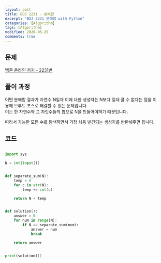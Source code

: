 ```yaml
---
layout: post
title: BOJ 2231 - 분해합
excerpt: "BOJ 2231 분해합 with Python"
categories: [Algorithm]
tags: [Algorithm]
modified: 2020-05-25
comments: true
---
```


## 문제
[백준 온라인 저지 - 2231번](https://www.acmicpc.net/problem/2231)

## 풀이 과정
어떤 분해합 결과가 자연수 N일때 이에 대한 생성자는 N보다 절대 클 수 없다는 점을 이용해 브루트 포스로 해결할 수 있는 문제입니다. <br>
이는 한 자연수와 그 자릿수들의 합으로 N을 만들어야하기 때문입니다.<br> 

따라서 가능한 모든 수를 탐색하면서 가장 처음 발견되는 생성자를 반환해주면 됩니다. <br>


## 코드

~~~ python

import sys

N = int(input())


def separate_sum(N):
    temp = 0
    for c in str(N):
        temp += int(c)

    return N + temp


def solution():
    answer = 0
    for num in range(N):
        if N == separate_sum(num):
            answer = num
            break

    return answer


print(solution())

~~~

